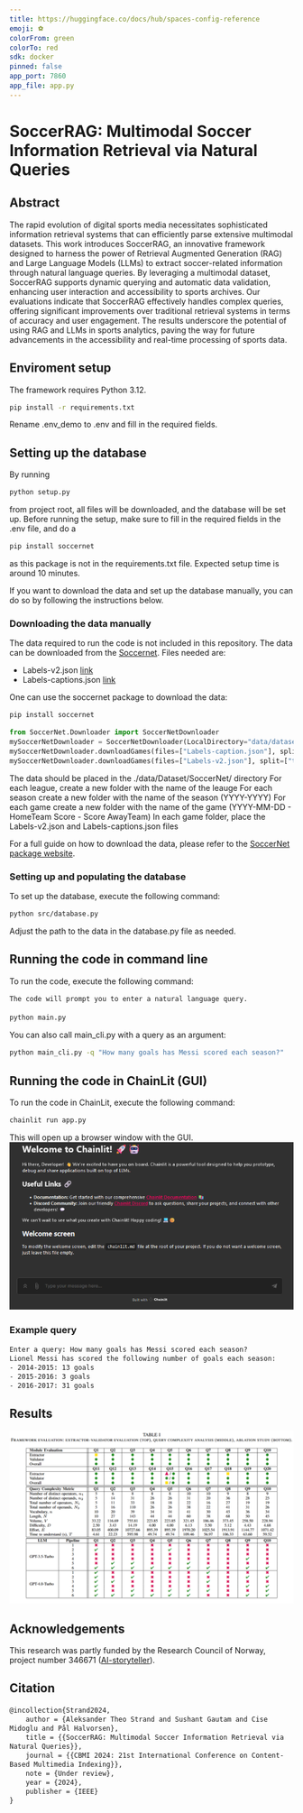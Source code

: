 ```yaml
---
title: https://huggingface.co/docs/hub/spaces-config-reference
emoji: ⚽
colorFrom: green
colorTo: red
sdk: docker
pinned: false
app_port: 7860
app_file: app.py
---
```


# SoccerRAG: Multimodal Soccer Information Retrieval via Natural Queries

## Abstract
The rapid evolution of digital sports media necessitates sophisticated information retrieval systems that can efficiently parse extensive multimodal datasets. This work introduces SoccerRAG, an innovative framework designed to harness the power of Retrieval Augmented Generation (RAG) and Large Language Models (LLMs) to extract soccer-related information through natural language queries. By leveraging a multimodal dataset, SoccerRAG supports dynamic querying and automatic data validation, enhancing user interaction and accessibility to sports archives. Our evaluations indicate that SoccerRAG effectively handles complex queries, offering significant improvements over traditional retrieval systems in terms of accuracy and user engagement. The results underscore the potential of using RAG and LLMs in sports analytics, paving the way for future advancements in the accessibility and real-time processing of sports data.

## Enviroment setup
The framework requires Python 3.12.
````bash
pip install -r requirements.txt
````
Rename .env_demo to .env and fill in the required fields.

## Setting up the database

By running 
````bash
python setup.py
````
from project root, all files will be downloaded, and the database will be set up.
Before running the setup, make sure to fill in the required fields in the .env file, and do a 
````bash
pip install soccernet
````
as this package is not in the requirements.txt file.
Expected setup time is around 10 minutes.

If you want to download the data and set up the database manually, you can do so by following the instructions below.

### Downloading the data manually

The data required to run the code is not included in this repository. 
The data can be downloaded from the [Soccernet](https://www.soccer-net.org/data).
Files needed are:
* Labels-v2.json [link](https://www.soccer-net.org/data#h.5klq86rmgt96)
* Labels-captions.json [link](https://www.soccer-net.org/data#h.ccybjenq8od4)

One can use the soccernet package to download the data:
````bash
pip install soccernet
````

````python
from SoccerNet.Downloader import SoccerNetDownloader
mySoccerNetDownloader = SoccerNetDownloader(LocalDirectory="data/dataset/SoccerNet")
mySoccerNetDownloader.downloadGames(files=["Labels-caption.json"], split=["train", "valid", "test"]) 
mySoccerNetDownloader.downloadGames(files=["Labels-v2.json"], split=["train", "valid", "test"]) 
````

The data should be placed in the ./data/Dataset/SoccerNet/ directory
For each league, create a new folder with the name of the leauge
For each season create a new folder with the name of the season (YYYY-YYYY)
For each game create a new folder with the name of the game (YYYY-MM-DD - HomeTeam Score - Score AwayTeam)
In each game folder, place the Labels-v2.json and Labels-captions.json files

For a full guide on how to download the data, please refer to the [SoccerNet package website](https://pypi.org/project/SoccerNet/).


### Setting up and populating the database
To set up the database, execute the following command:
````bash
python src/database.py
````
Adjust the path to the data in the database.py file as needed.

## Running the code in command line
To run the code, execute the following command:
````bash
The code will prompt you to enter a natural language query.

python main.py
````
You can also call main_cli.py with a query as an argument:
````bash
python main_cli.py -q "How many goals has Messi scored each season?"
````

## Running the code in ChainLit (GUI)
To run the code in ChainLit, execute the following command:
````bash
chainlit run app.py
````
This will open up a browser window with the GUI. 
![ChainLit](media/chainlit.png)

### Example query
````angular2html
Enter a query: How many goals has Messi scored each season?
Lionel Messi has scored the following number of goals each season:
- 2014-2015: 13 goals
- 2015-2016: 3 goals
- 2016-2017: 31 goals
````


## Results
![result-table.png](media%2Fresult-table.png)

## Acknowledgements
This research was partly funded by the Research Council of Norway, project number 346671 ([AI-storyteller](https://prosjektbanken.forskningsradet.no/project/FORISS/346671)). 

## Citation
```
@incollection{Strand2024,
    author = {Aleksander Theo Strand and Sushant Gautam and Cise Midoglu and Pål Halvorsen},
    title = {{SoccerRAG: Multimodal Soccer Information Retrieval via Natural Queries}},
    journal = {{CBMI 2024: 21st International Conference on Content-Based Multimedia Indexing}},
    note = {Under review},
    year = {2024},
    publisher = {IEEE}
}
```
